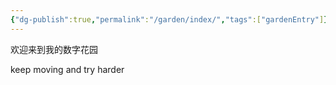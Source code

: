 ```yaml
---
{"dg-publish":true,"permalink":"/garden/index/","tags":["gardenEntry"]}
---
```



欢迎来到我的数字花园

keep moving and try harder


